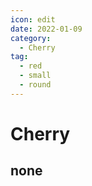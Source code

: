 ```yaml
---
icon: edit
date: 2022-01-09
category:
  - Cherry
tag:
  - red
  - small
  - round
---
```


# Cherry

## none

